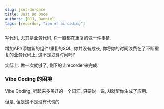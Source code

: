 ```yaml
---
slug: jsut-do-once
title: Just Do Once
authors: [DJJ, Danniel]
tags: [recorder, "zen of ai coding"]
---
```


写代码, 尤其是业务代码, 你一直都在重复的做一件事情.

增加API/添加新的组件/重复的SQL, 你并没有成长, 你将你的时间浪费在了不断重复的业务代码上, 这不是浪费时间吗?

实际上: 做一次就够了, 剩下的让recorder来完成.

<!-- truncate -->

### Vibe Coding 的困境

Vibe Coding, 听起来多美好的一个词汇, 只要说一说, AI就帮你生成了应用.

但是, 但是这不是没有代价的